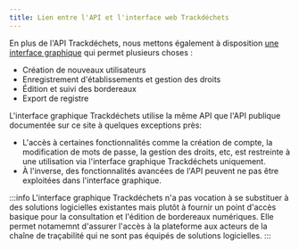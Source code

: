 ```yaml
---
title: Lien entre l'API et l'interface web Trackdéchets
---
```


En plus de l'API Trackdéchets, nous mettons également à disposition [une interface graphique](https://app.trackdechets.beta.gouv.fr) qui permet plusieurs choses :

- Création de nouveaux utilisateurs
- Enregistrement d'établissements et gestion des droits
- Édition et suivi des bordereaux
- Export de registre

L'interface graphique Trackdéchets utilise la même API que l'API publique documentée sur ce site à quelques exceptions près:

- L'accès à certaines fonctionnalités comme la création de compte, la modification de mots de passe, la gestion des droits, etc, est restreinte à une utilisation via l'interface graphique Trackdéchets uniquement.
- À l'inverse, des fonctionnalités avancées de l'API peuvent ne pas être exploitées dans l'interface graphique.

:::info
L'interface graphique Trackdéchets n'a pas vocation à se substituer à des solutions logicielles existantes mais plutôt à fournir un point d'accès basique pour la consultation et l'édition de bordereaux numériques. Elle permet notamemnt d'assurer l'accès à la plateforme aux acteurs de la chaîne de traçabilité qui ne sont pas équipés de solutions logicielles.
:::